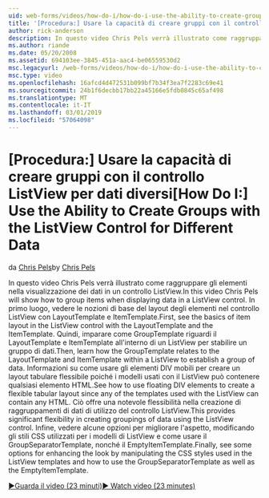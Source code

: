```yaml
---
uid: web-forms/videos/how-do-i/how-do-i-use-the-ability-to-create-groups-with-the-listview-control-for-different-data
title: '[Procedura:] Usare la capacità di creare gruppi con il controllo ListView per dati diversi | Microsoft Docs'
author: rick-anderson
description: In questo video Chris Pels verrà illustrato come raggruppare gli elementi nella visualizzazione dei dati in un controllo ListView. In primo luogo, vedere le nozioni di base del layout degli elementi nel controllo del codice di ListView...
ms.author: riande
ms.date: 05/20/2008
ms.assetid: 694103ee-3845-451a-aac4-be06559530d2
msc.legacyurl: /web-forms/videos/how-do-i/how-do-i-use-the-ability-to-create-groups-with-the-listview-control-for-different-data
msc.type: video
ms.openlocfilehash: 16afcd4d472531b099bf7b34f3ea7f2283c69e41
ms.sourcegitcommit: 24b1f6decbb17bb22a45166e5fdb0845c65af498
ms.translationtype: MT
ms.contentlocale: it-IT
ms.lasthandoff: 03/01/2019
ms.locfileid: "57064098"
---
```

<a name="how-do-i-use-the-ability-to-create-groups-with-the-listview-control-for-different-data"></a><span data-ttu-id="65989-104">[Procedura:] Usare la capacità di creare gruppi con il controllo ListView per dati diversi</span><span class="sxs-lookup"><span data-stu-id="65989-104">[How Do I:] Use the Ability to Create Groups with the ListView Control for Different Data</span></span>
====================
<span data-ttu-id="65989-105">da [Chris Pels](https://twitter.com/chrispels)</span><span class="sxs-lookup"><span data-stu-id="65989-105">by [Chris Pels](https://twitter.com/chrispels)</span></span>

<span data-ttu-id="65989-106">In questo video Chris Pels verrà illustrato come raggruppare gli elementi nella visualizzazione dei dati in un controllo ListView.</span><span class="sxs-lookup"><span data-stu-id="65989-106">In this video Chris Pels will show how to group items when displaying data in a ListView control.</span></span> <span data-ttu-id="65989-107">In primo luogo, vedere le nozioni di base del layout degli elementi nel controllo ListView con LayoutTemplate e ItemTemplate.</span><span class="sxs-lookup"><span data-stu-id="65989-107">First, see the basics of item layout in the ListView control with the LayoutTemplate and the ItemTemplate.</span></span> <span data-ttu-id="65989-108">Quindi, imparare come GroupTemplate riguardi il LayoutTemplate e ItemTemplate all'interno di un ListView per stabilire un gruppo di dati.</span><span class="sxs-lookup"><span data-stu-id="65989-108">Then, learn how the GroupTemplate relates to the LayoutTemplate and ItemTemplate within a ListView to establish a group of data.</span></span> <span data-ttu-id="65989-109">Informazioni su come usare gli elementi DIV mobili per creare un layout tabulare flessibile poiché i modelli usati con il ListView può contenere qualsiasi elemento HTML.</span><span class="sxs-lookup"><span data-stu-id="65989-109">See how to use floating DIV elements to create a flexible tabular layout since any of the templates used with the ListView can contain any HTML.</span></span> <span data-ttu-id="65989-110">Ciò offre una notevole flessibilità nella creazione di raggruppamenti di dati di utilizzo del controllo ListView.</span><span class="sxs-lookup"><span data-stu-id="65989-110">This provides significant flexibility in creating groupings of data using the ListView control.</span></span> <span data-ttu-id="65989-111">Infine, vedere alcune opzioni per migliorare l'aspetto, modificando gli stili CSS utilizzati per i modelli di ListView e come usare il GroupSeparatorTemplate, nonché il EmptyItemTemplate.</span><span class="sxs-lookup"><span data-stu-id="65989-111">Finally, see some options for enhancing the look by manipulating the CSS styles used in the ListView templates and how to use the GroupSeparatorTemplate as well as the EmptyItemTemplate.</span></span>

[<span data-ttu-id="65989-112">&#9654;Guarda il video (23 minuti)</span><span class="sxs-lookup"><span data-stu-id="65989-112">&#9654; Watch video (23 minutes)</span></span>](https://channel9.msdn.com/Blogs/ASP-NET-Site-Videos/how-do-i-use-the-ability-to-create-groups-with-the-listview-control-for-different-data)
